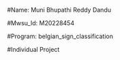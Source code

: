 #Name: Muni Bhupathi Reddy Dandu

#Mwsu_Id: M20228454

#Program: belgian_sign_classification

#Individual Project
